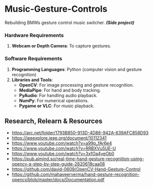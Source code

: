 # Music-Gesture-Controls
Rebuilding BMWs gesture control music switcher. ***(Side project)***

### Hardware Requirements
1. **Webcam or Depth Camera**: To capture gestures.

### Software Requirements
1. **Programming Languages**: Python (computer vision and gesture recognition)
2. **Libraries and Tools**:
   - **OpenCV**: For image processing and gesture recognition.
   - **MediaPipe**: For hand and body tracking.
   - **PyAudio**: For handling audio playback.
   - **NumPy**: For numerical operations.
   - **Pygame or VLC**: For music playback.

## Research, Relearn & Resources
   - https://arc.net/folder/1793B850-913D-4D86-942A-639AFC858D93  
   - https://ieeexplore.ieee.org/document/10112341
   - https://www.youtube.com/watch?v=a99p_fAr6e4
   - https://www.youtube.com/watch?v=RRBXVu5UE-U
   - https://www.youtube.com/watch?v=3xfOa4yeOb0
   - https://pub.aimind.so/real-time-hand-gesture-recognition-using-opencv-a-step-by-step-guide-2820618caa08
   - https://github.com/david-0609/OpenCV-Hand-Gesture-Control
   - https://github.com/mahaveerverma/hand-gesture-recognition-opencv/blob/master/docs/Documentation.pdf
